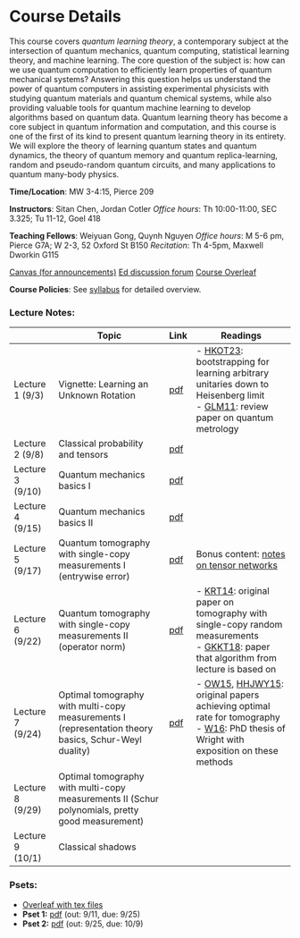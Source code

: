 # Course Details

This course covers *quantum learning theory*, a contemporary subject at the intersection of quantum mechanics, quantum computing, statistical learning theory, and machine learning.  The core question of the subject is: how can we use quantum computation to efficiently learn properties of quantum mechanical systems?  Answering this question helps us understand the power of quantum computers in assisting experimental physicists with studying quantum materials and quantum chemical systems, while also providing valuable tools for quantum machine learning to develop algorithms based on quantum data.  Quantum learning theory has become a core subject in quantum information and computation, and this course is one of the first of its kind to present quantum learning theory in its entirety.  We will explore the theory of learning quantum states and quantum dynamics, the theory of quantum memory and quantum replica-learning, random and pseudo-random quantum circuits, and many applications to quantum many-body physics.

**Time/Location**: MW 3-4:15, Pierce 209

**Instructors**: Sitan Chen, Jordan Cotler
*Office hours*: Th 10:00-11:00, SEC 3.325; Tu 11-12, Goel 418


**Teaching Fellows**: Weiyuan Gong, Quynh Nguyen
*Office hours*: M 5-6 pm, Pierce G7A; W 2-3, 52 Oxford St B150
*Recitation*: Th 4-5pm, Maxwell Dworkin G115


[Canvas (for announcements)](https://canvas.harvard.edu/courses/158126/)
[Ed discussion forum](https://edstem.org/us/courses/85742/)
[Course Overleaf](https://www.overleaf.com/read/cxtmnnfnjqdk#94a28a) 

**Course Policies**: See [syllabus](/syllabus.pdf) for detailed overview.

### Lecture Notes:

|                  | Topic                                                                                                | Link                  | Readings                                                                                                                                                                                                                                                                            |
| ---------------- | ---------------------------------------------------------------------------------------------------- | --------------------- | ----------------------------------------------------------------------------------------------------------------------------------------------------------------------------------------------------------------------------------------------------------------------------------- |
| Lecture 1 (9/3)  | Vignette: Learning an Unknown Rotation                                                               | [pdf](/lecture1.pdf)  | - [HKOT23](https://arxiv.org/pdf/2302.14066): bootstrapping for learning arbitrary unitaries down to Heisenberg limit<br>- [GLM11](https://arxiv.org/pdf/1102.2318): review paper on quantum metrology                                                                              |
| Lecture 2 (9/8)  | Classical probability and tensors                                                                    | [pdf](./lecture2.pdf) |                                                                                                                                                                                                                                                                                     |
| Lecture 3 (9/10) | Quantum mechanics basics I                                                                           | [pdf](./lecture3.pdf) |                                                                                                                                                                                                                                                                                     |
| Lecture 4 (9/15) | Quantum mechanics basics II                                                                          | [pdf](./lecture4.pdf) |                                                                                                                                                                                                                                                                                     |
| Lecture 5 (9/17) | Quantum tomography with single-copy measurements I (entrywise error)                                 | [pdf](./lecture5.pdf) | Bonus content: [notes on tensor networks](./tensor_networks.pdf)                                                                                                                                                                                                                    |
| Lecture 6 (9/22) | Quantum tomography with single-copy measurements II (operator norm)                                  | [pdf](./lecture6.pdf) | - [KRT14](https://arxiv.org/pdf/1410.6913): original paper on tomography with single-copy random measurements<br>- [GKKT18](https://arxiv.org/pdf/1809.11162): paper that algorithm from lecture is based on                                                                        |
| Lecture 7 (9/24) | Optimal tomography with multi-copy measurements I (representation theory basics, Schur-Weyl duality) | [pdf](./lecture7.pdf) | - [OW15](https://arxiv.org/pdf/1508.01907), [HHJWY15](https://arxiv.org/abs/1508.01797): original papers achieving optimal rate for tomography<br>- [W16](http://reports-archive.adm.cs.cmu.edu/anon/2016/CMU-CS-16-108.pdf): PhD thesis of Wright with exposition on these methods |
| Lecture 8 (9/29) | Optimal tomography with multi-copy measurements II (Schur polynomials, pretty good measurement)      |                       |                                                                                                                                                                                                                                                                                     |
| Lecture 9 (10/1) | Classical shadows                                                                                    |                       |                                                                                                                                                                                                                                                                                     |







### Psets:
- [Overleaf with tex files](https://www.overleaf.com/read/cxtmnnfnjqdk#94a28a)
- **Pset 1:** [pdf](./pset1.pdf) (out: 9/11, due: 9/25)
- **Pset 2:** [pdf](./pset2.pdf) (out: 9/25, due: 10/9)